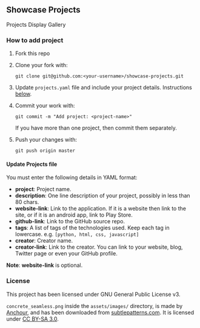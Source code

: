 ## Showcase Projects

Projects Display Gallery


### How to add project

1. Fork this repo
2. Clone your fork with:

   ```
   git clone git@github.com:<your-username>/showcase-projects.git
   ```
3. Update `projects.yaml` file and include your project details. Instructions [below](#instructions).
4. Commit your work with:

   ```
   git commit -m "Add project: <project-name>"
   ```
   If you have more than one project, then commit them separately.
5. Push your changes with:

   ```
   git push origin master
   ```


#### Update Projects file <a name="instructions"></a>

You must enter the following details in YAML format:

- **project**: Project name.
- **description**: One line description of your project, possibly in less than 80 chars.
- **website-link**: Link to the application. If it is a website then link to the site, or if it is an android app, link to Play Store.
- **github-link**: Link to the GitHub source repo.
- **tags**: A list of tags of the technologies used. Keep each tag in lowercase.
  e.g. `[python, html, css, javascript]`
- **creator**: Creator name.
- **creator-link**: Link to the creator. You can link to your website, blog, Twitter page or even your GitHub profile.

**Note**: **website-link** is optional.


### License

This project has been licensed under GNU General Public License v3.

`concrete_seamless.png` inside the `assets/images/` directory, is made by [Anchour](https://www.anchour.com), and has been downloaded from [subtlepatterns.com](http://subtlepatterns.com/). It is licensed under [CC BY-SA 3.0](https://creativecommons.org/licenses/by-sa/3.0/).

